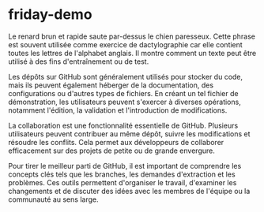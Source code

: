 # friday-demo

Le renard brun et rapide saute par-dessus le chien paresseux. Cette phrase est souvent utilisée comme exercice de dactylographie car elle contient toutes les lettres de l'alphabet anglais. Il montre comment un texte peut être utilisé à des fins d'entraînement ou de test.

Les dépôts sur GitHub sont généralement utilisés pour stocker du code, mais ils peuvent également héberger de la documentation, des configurations ou d'autres types de fichiers. En créant un tel fichier de démonstration, les utilisateurs peuvent s'exercer à diverses opérations, notamment l'édition, la validation et l'introduction de modifications.

La collaboration est une fonctionnalité essentielle de GitHub. Plusieurs utilisateurs peuvent contribuer au même dépôt, suivre les modifications et résoudre les conflits. Cela permet aux développeurs de collaborer efficacement sur des projets de petite ou de grande envergure.

Pour tirer le meilleur parti de GitHub, il est important de comprendre les concepts clés tels que les branches, les demandes d'extraction et les problèmes. Ces outils permettent d'organiser le travail, d'examiner les changements et de discuter des idées avec les membres de l'équipe ou la communauté au sens large.
